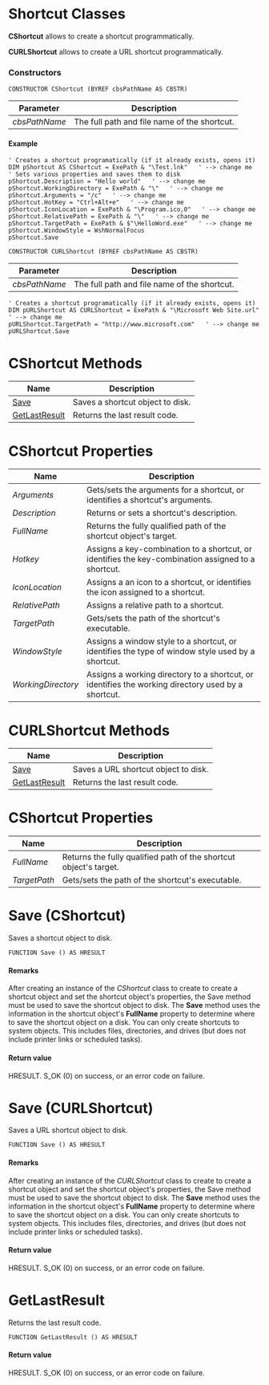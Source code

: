 # Shortcut Classes

**CShortcut** allows to create a shortcut programmatically.

**CURLShortcut** allows to create a URL shortcut programmatically.

### Constructors

```
CONSTRUCTOR CShortcut (BYREF cbsPathName AS CBSTR)
```

| Parameter  | Description |
| ---------- | ----------- |
| *cbsPathName* | The full path and file name of the shortcut. |

#### Example

```
' Creates a shortcut programatically (if it already exists, opens it)
DIM pShortcut AS CShortcut = ExePath & "\Test.lnk"   ' --> change me
' Sets various properties and saves them to disk
pShortcut.Description = "Hello world"   ' --> change me
pShortcut.WorkingDirectory = ExePath & "\"   ' --> change me
pShortcut.Arguments = "/c"   ' --> change me
pShortcut.HotKey = "Ctrl+Alt+e"   ' --> change me
pShortcut.IconLocation = ExePath & "\Program.ico,0"   ' --> change me
pShortcut.RelativePath = ExePath & "\"   ' --> change me
pShortcut.TargetPath = ExePath & $"\HelloWord.exe"   ' --> change me
pShortcut.WindowStyle = WshNormalFocus
pShortcut.Save
```

```
CONSTRUCTOR CURLShortcut (BYREF cbsPathName AS CBSTR)
```

| Parameter  | Description |
| ---------- | ----------- |
| *cbsPathName* | The full path and file name of the shortcut. |

```
' Creates a shortcut programatically (if it already exists, opens it)
DIM pURLShortcut AS CURLShortcut = ExePath & "\Microsoft Web Site.url"   ' --> change me
pURLShortcut.TargetPath = "http://www.microsoft.com"   ' --> change me
pURLShortcut.Save
```

# CShortcut Methods

| Name       | Description |
| ---------- | ----------- |
| [Save](#Save1) | Saves a shortcut object to disk. |
| [GetLastResult](#GetLastResult) | Returns the last result code. |

# CShortcut Properties

| Name       | Description |
| ---------- | ----------- |
| *Arguments* | Gets/sets the arguments for a shortcut, or identifies a shortcut's arguments. |
| *Description* | Returns or sets a shortcut's description. |
| *FullName* | Returns the fully qualified path of the shortcut object's target. |
| *Hotkey* | Assigns a key-combination to a shortcut, or identifies the key-combination assigned to a shortcut. |
| *IconLocation* | Assigns a an icon to a shortcut, or identifies the icon assigned to a shortcut. |
| *RelativePath* | Assigns a relative path to a shortcut. |
| *TargetPath* | Gets/sets the path of the shortcut's executable. |
| *WindowStyle* | Assigns a window style to a shortcut, or identifies the type of window style used by a shortcut. |
| *WorkingDirectory* | Assigns a working directory to a shortcut, or identifies the working directory used by a shortcut. |

# CURLShortcut Methods

| Name       | Description |
| ---------- | ----------- |
| [Save](#Save2) | Saves a URL shortcut object to disk. |
| [GetLastResult](#GetLastResult) | Returns the last result code. |

# CShortcut Properties

| Name       | Description |
| ---------- | ----------- |
| *FullName* | Returns the fully qualified path of the shortcut object's target. |
| *TargetPath* | Gets/sets the path of the shortcut's executable. |

# <a name="Save1"></a>Save (CShortcut)

Saves a shortcut object to disk.

```
FUNCTION Save () AS HRESULT
```

#### Remarks

After creating an instance of the *CShortcut* class to create to create a shortcut object and set the shortcut object's properties, the Save method must be used to save the shortcut object to disk. The **Save** method uses the information in the shortcut object's **FullName** property to determine where to save the shortcut object on a disk. You can only create shortcuts to system objects. This includes files, directories, and drives (but does not include printer links or scheduled tasks).

#### Return value

HRESULT. S_OK (0) on success, or an error code on failure.

# <a name="Save2"></a>Save (CURLShortcut)

Saves a URL shortcut object to disk.

```
FUNCTION Save () AS HRESULT
```

#### Remarks

After creating an instance of the *CURLShortcut* class to create to create a shortcut object and set the shortcut object's properties, the Save method must be used to save the shortcut object to disk. The **Save** method uses the information in the shortcut object's **FullName** property to determine where to save the shortcut object on a disk. You can only create shortcuts to system objects. This includes files, directories, and drives (but does not include printer links or scheduled tasks).

#### Return value

HRESULT. S_OK (0) on success, or an error code on failure.

# <a name="GetLastResult"></a>GetLastResult

Returns the last result code.

```
FUNCTION GetLastResult () AS HRESULT
```

#### Return value

HRESULT. S_OK (0) on success, or an error code on failure.
